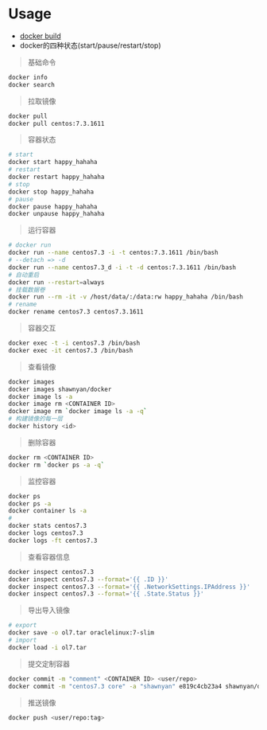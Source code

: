 # Usage

- [docker build](dockerBuild.md)
- docker的四种状态(start/pause/restart/stop)

> 基础命令
```bash
docker info
docker search
```

> 拉取镜像
```bash
docker pull
docker pull centos:7.3.1611
```

> 容器状态
```bash
# start
docker start happy_hahaha
# restart
docker restart happy_hahaha
# stop
docker stop happy_hahaha
# pause
docker pause happy_hahaha
docker unpause happy_hahaha
```

> 运行容器
```bash
# docker run
docker run --name centos7.3 -i -t centos:7.3.1611 /bin/bash
# --detach => -d
docker run --name centos7.3_d -i -t -d centos:7.3.1611 /bin/bash
# 自动重启
docker run --restart=always
# 挂载数据卷
docker run --rm -it -v /host/data/:/data:rw happy_hahaha /bin/bash
# rename
docker rename centos7.3 centos7.3.1611
```

> 容器交互
```bash
docker exec -t -i centos7.3 /bin/bash
docker exec -it centos7.3 /bin/bash
```

> 查看镜像
```bash
docker images
docker images shawnyan/docker
docker image ls -a
docker image rm <CONTAINER ID>
docker image rm `docker image ls -a -q`
# 构建镜像的每一层
docker history <id>
```

> 删除容器
```bash
docker rm <CONTAINER ID>
docker rm `docker ps -a -q`
```

> 监控容器
```bash
docker ps
docker ps -a
docker container ls -a
#
docker stats centos7.3
docker logs centos7.3
docker logs -ft centos7.3
```

> 查看容器信息
```bash
docker inspect centos7.3
docker inspect centos7.3 --format='{{ .ID }}'
docker inspect centos7.3 --format='{{ .NetworkSettings.IPAddress }}'
docker inspect centos7.3 --format='{{ .State.Status }}'
```

> 导出导入镜像
```bash
# export
docker save -o ol7.tar oraclelinux:7-slim
# import
docker load -i ol7.tar
```

> 提交定制容器
```bash
docker commit -m "comment" <CONTAINER ID> <user/repo>
docker commit -m "centos7.3 core" -a "shawnyan" e819c4cb23a4 shawnyan/docker:centos7.3
```

> 推送镜像
```bash
docker push <user/repo:tag>
```

